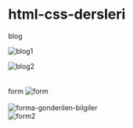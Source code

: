 # html-css-dersleri
blog 
<br>

![blog1](https://user-images.githubusercontent.com/93613471/176630254-53ac87b7-65e9-4eb3-9afe-79ca381bee2d.png)

![blog2](https://user-images.githubusercontent.com/93613471/176630265-8ee5b342-93ab-4d59-8908-3c10d486b05a.png)
<br>
<br>
<br>
form 
![form](https://user-images.githubusercontent.com/93613471/176698342-21dda067-5431-421a-805b-e6eb551a7cc4.png)
<br>
<br>
![forma-gonderilen-bilgiler](https://user-images.githubusercontent.com/93613471/176859897-4cc83258-d893-498c-98a9-1d181ea81df1.png)
<br>
![form2](https://user-images.githubusercontent.com/93613471/176952472-c41a7f83-5cd4-4ad4-87a5-575fe8b0f3a3.png)
